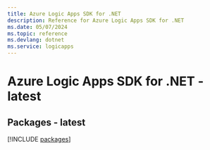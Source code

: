 ```yaml
---
title: Azure Logic Apps SDK for .NET
description: Reference for Azure Logic Apps SDK for .NET
ms.date: 05/07/2024
ms.topic: reference
ms.devlang: dotnet
ms.service: logicapps
---
```

# Azure Logic Apps SDK for .NET - latest
## Packages - latest
[!INCLUDE [packages](logic-apps-index.md)]